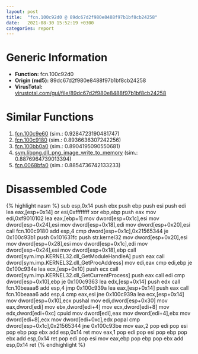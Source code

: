```yaml
---
layout: post
title:  "fcn.100c92d0 @ 89dc67d2f980e8488f97b1bf8cb24258"
date:   2021-08-30 15:52:19 +0300
categories: report
---
```


# Generic Information
- **Function:** fcn.100c92d0
- **Origin (md5):** 89dc67d2f980e8488f97b1bf8cb24258
- **VirusTotal:** [virustotal.com/gui/file/89dc67d2f980e8488f97b1bf8cb24258][virustotal_ref]



# Similar Functions

1. [fcn.100c9e60][similar_1_ref] (sim.: 0.9284723190481747)
2. [fcn.100c9180][similar_2_ref] (sim.: 0.8936636307242256)
3. [fcn.100bb0a0][similar_3_ref] (sim.: 0.8904195090550681)
4. [sym.libpng.dll\_png\_image\_write\_to\_memory][similar_4_ref] (sim.: 0.8876964739013394)
5. [fcn.0068bfa0][similar_5_ref] (sim.: 0.8854736742133233)


# Disassembled Code

{% highlight nasm %}
sub esp,0x14
push ebx
push ebp
push esi
push edi
lea eax,[esp+0x14]
or esi,0xffffffff
xor ebp,ebp
push eax
mov edi,0xf9010102
lea eax,[ebp+1]
mov dword[esp+0x1c],esi
mov dword[esp+0x24],esi
mov dword[esp+0x18],edi
mov dword[esp+0x20],esi
call fcn.100c9180
add esp,4
cmp dword[esp+0x1c],0x21565344
je 0x100c93b1
push 0x101631fc
push str.kernel32
mov dword[esp+0x20],esi
mov dword[esp+0x28],esi
mov dword[esp+0x1c],edi
mov dword[esp+0x24],esi
mov dword[esp+0x18],ebp
call dword[sym.imp.KERNEL32.dll_GetModuleHandleA]
push eax
call dword[sym.imp.KERNEL32.dll_GetProcAddress]
mov edi,eax
cmp edi,ebp
je 0x100c934e
lea ecx,[esp+0x10]
push ecx
call dword[sym.imp.KERNEL32.dll_GetCurrentProcess]
push eax
call edi
cmp dword[esp+0x10],ebp
je 0x100c9363
lea edx,[esp+0x14]
push edx
call fcn.10beaaa6
add esp,4
jmp 0x100c939a
lea eax,[esp+0x14]
push eax
call fcn.10beaaa6
add esp,4
cmp eax,esi
jne 0x100c939a
lea ecx,[esp+0x14]
mov dword[esp+0x10],ecx
pushal 
mov edi,dword[esp+0x30]
mov eax,dword[edi]
mov ebx,dword[edi+4]
mov ecx,dword[edi+8]
mov edx,dword[edi+0xc]
cpuid 
mov dword[edi],eax
mov dword[edi+4],ebx
mov dword[edi+8],ecx
mov dword[edi+0xc],edx
popal 
cmp dword[esp+0x1c],0x21565344
jne 0x100c93be
mov eax,2
pop edi
pop esi
pop ebp
pop ebx
add esp,0x14
ret 
mov eax,1
pop edi
pop esi
pop ebp
pop ebx
add esp,0x14
ret 
pop edi
pop esi
mov eax,ebp
pop ebp
pop ebx
add esp,0x14
ret 
{% endhighlight %}


[similar_1_ref]: /report/fcn.100c9e60@89dc67d2f980e8488f97b1bf8cb24258
[similar_2_ref]: /report/fcn.100c9180@89dc67d2f980e8488f97b1bf8cb24258
[similar_3_ref]: /report/fcn.100bb0a0@89dc67d2f980e8488f97b1bf8cb24258
[similar_4_ref]: /report/sym.libpng.dll_png_image_write_to_memory@8612a093e960bd1a5a7c69fa18a840d3
[similar_5_ref]: /report/fcn.0068bfa0@c92f0480e2fbc88393d2c65c08a235e0
[virustotal_ref]: https://www.virustotal.com/gui/file/89dc67d2f980e8488f97b1bf8cb24258
